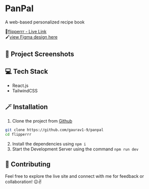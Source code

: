 # PanPal 
A web-based personalized recipe book

🔗[flipperrr - Live Link](https://panpal.vercel.app/)\
🖌️[view Figma design here](https://www.figma.com/design/EG4ULbhkzexIaxxjZ3Fd3y/Recipe-Book---UM-Internship?node-id=0-1&p=f&t=5LQSYaqfeOrtnDdE-0)

## 📸 Project Screenshots
<p>
<!-- <img src="./SS/inGame.png" alt="Image 1" style="width:49.5%"/>
<img src="./SS/gameStart.png" alt="Image 1" style="width:49.5%"/> -->
</p>

## 💻 Tech Stack
- React.js
- TailwindCSS

## 🪄 Installation
1. Clone the project from [Github](https://github.com/gaurav1-9/panpal)
```bash
git clone https://github.com/gaurav1-9/panpal
cd flipperrr
```
2. Install the dependencies using ```npm i```
3. Start the Development Server using the command ```npm run dev```

## 🤝 Contributing

Feel free to explore the live site and connect with me for feedback or collaboration! 😉✌️